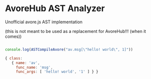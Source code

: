 # AvoreHub AST Analyzer

Unofficial avore.js AST implementation

(this is not meant to be used as a replacement for AvoreHub!!! (when it comes))

```js

console.log(ASTCompileAvore("av.msg[\"hello! world\", 1]"))

{ class:
   { name: 'av',
     func_name: 'msg',
     func_args: [ 'hello! world', '1' ] } }

```